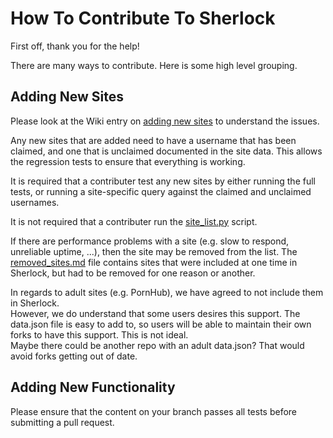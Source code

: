 # How To Contribute To Sherlock
First off, thank you for the help!

There are many ways to contribute.  Here is some high level grouping.

## Adding New Sites

Please look at the Wiki entry on
[adding new sites](https://github.com/sherlock-project/sherlock/wiki/Adding-Sites-To-Sherlock)
to understand the issues.

Any new sites that are added need to have a username that has been claimed, and one
that is unclaimed documented in the site data.  This allows the regression tests
to ensure that everything is working.

It is required that a contributer test any new sites by either running the full tests, or running
a site-specific query against the claimed and unclaimed usernames.

It is not required that a contributer run the 
[site_list.py](https://github.com/sherlock-project/sherlock/blob/master/site_list.py)
script.

If there are performance problems with a site (e.g. slow to respond, unreliable uptime, ...), then
the site may be removed from the list.  The 
[removed_sites.md](https://github.com/sherlock-project/sherlock/blob/master/removed_sites.md)
file contains sites that were included at one time in Sherlock, but had to be removed for
one reason or another.

In regards to adult sites (e.g. PornHub), we have agreed to not include them in Sherlock.  
However, we do understand that some users desires this support.  The data.json file is easy to add to, 
so users will be able to maintain their own forks to have this support. This is not ideal.  
Maybe there could be another repo with an adult data.json? That would avoid forks getting out of date.

## Adding New Functionality

Please ensure that the content on your branch passes all tests before submitting a pull request.
